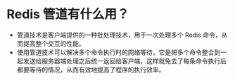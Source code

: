 # Redis 管道有什么用？
* 管道技术是客户端提供的一种批处理技术，用于一次处理多个 Redis 命令，从而提高整个交互的性能。
* 使用管道技术可以解决多个命令执行时的网络等待，它是把多个命令整合到一起发送给服务器端处理之后统一返回给客户端，这样就免去了每条命令执行后都要等待的情况，从而有效地提高了程序的执行效率。
